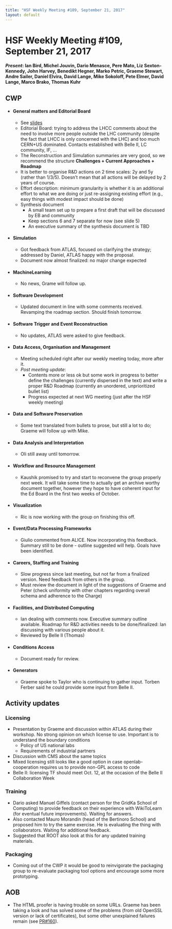 ```yaml
---
title: "HSF Weekly Meeting #109, September 21, 2017"
layout: default
---
```


# HSF Weekly Meeting #109, September 21, 2017

#### *Present*: Ian Bird, Michel Jouvin, Dario Menasce, Pere Mato, Liz Sexton-Kennedy, John Harvey, Benedikt Hegner, Marko Petric, Graeme Stewart, Andre Sailer, Daniel Elvira, David Lange, Mike Sokoloff, Pete Elmer, David Lange, Marco Brako, Thomas Kuhr


## CWP

-   #### General matters and Editorial Board
    - See [slides](https://indico.cern.ch/event/667285/contributions/2727738/attachments/1526808/2389640/CWP_Editorial_Board_2017-09-21.pdf)
    - Editorial Board: trying to address the LHCC comments about the need to involve more people outside the LHC community (despite the fact that LHCC is only concerned with the LHC) and too much CERN+US dominated. Contacts established with Belle II, LC community, IF, ... 
    - The Reconstruction and Simulation summaries are very good, so we recommend the structure **Challenges + Current Approaches + Roadmap**
    - It is better to organise R&D actions on 2 time scales: 2y and 5y (rather than 1/3/5). Doesn’t mean that all actions will be delayed by 2 years of course.
    - Effort description: minimum granularity is whether it is an additional effort to what we are doing or just re-assigning existing effort (e.g., easy things with modest impact should be done)
    - Synthesis document
        - A small team set up to prepare a first draft that will be discussed by EB and community
        - Keep sections 6 and 7 separate for now (see slide 5)
        - An executive summary of the synthesis document is TBD

-   #### Simulation
    - Got feedback from ATLAS, focused on clarifying the strategy; addressed by Daniel, ATLAS happy with the proposal.
    - Document now almost finalized: no major change expected

-   #### MachineLearning
    - No news, Grame will follow up.

-   #### Software Development
    - Updated document in line with some comments received. Revamping the roadmap section. Should finish tomorrow.

-   #### Software Trigger and Event Reconstruction
    - No updates, ATLAS were asked to give feedback.

-   #### Data Access, Organisation and Management
    - Meeting scheduled right after our weekly meeting today, more after it.
    - *Post meeting update*: 
        - Contents more or less ok but some work in progress to better define the challenges (currently dispersed in the text) and write a proper R&D Roadmap (currently an unordered, unprioritized bullet list)
        - Progress expected at next WG meeting (just after the HSF weekly meeting)

-   #### Data and Software Preservation
    - Some text translated from bullets to prose, but still a lot to do; Graeme will follow up with Mike.

-   #### Data Analysis and Interpretation
    - Oli still away until tomorrow.

-   #### Workflow and Resource Management
    - Kaushik promised to try and start to reconvene the group properly next week. It will take some time to actually get an archive worthy document together, however they hope to have coherent input for the Ed Board in the first two weeks of October.

-   #### Visualization
    - Ric is now working with the group on finishing this off.

-   #### Event/Data Processing Frameworks
    - Giulio commented from ALICE. Now incorporating this feedback. Summary still to be done - outline suggested will help. Goals have been identified.

-   #### Careers, Staffing and Training
    - Slow progress since last meeting, but not far from a finalized version. Need feedback from others in the group.
    - Must review the document in light of the suggestions of Graeme and Peter (check uniformity with other chapters regarding overall schema and adherence to the Charge)

-   #### Facilities, and Distributed Computing
    - Ian dealing with comments now. Executive summary outline available. Roadmap for R&D activities needs to be done/finalized: Ian discussing with various people about it.
    - Reviewed by Belle II (Thomas)

-   #### Conditions Access
    - Document ready for review.

-   #### Generators
    - Graeme spoke to Taylor who is continuing to gather input. Torben Ferber said he could provide some input from Belle II.

## Activity updates

### Licensing
- Presentation by Graeme and discussion within ATLAS during their workshop. No strong opinion on which license to use. Important is to understand the boundary conditions
    - Policy of US national labs
    - Requirements of industrial partners
- Discussion with CMS about the same topics
- Mixed licensing still looks like a good option in case openlab-cooperation requires us to provide non-GPL access to code
- Belle II: licensing TF should meet Oct. 12, at the occasion of the Belle II Collaboration Week

### Training
- Dario asked Manuel Giffels (contact person for the GridKa School of Computing) to provide feedback on their experience with WikiToLearn (for eventual future improvements). Waiting for answers.
- Also contacted Mauro Morandin (head of the Bertinoro School) and proposed him to try the same exercise. He is evaluating the thing with collaborators. Waiting for additional feedback.
- Suggested that ROOT also look at this for any updated training materials.

### Packaging
- Coming out of the CWP it would be good to reinvigorate the packaging group to re-evaluate packaging tool options and encourage some more prototyping.
    
## AOB
- The HTML proofer is having trouble on some URLs. Graeme has been taking a look and has solved some of the problems (from old OpenSSL version or lack of certificates), but some other unexplained failures remain (see [PR#160](https://github.com/HSF/hsf.github.io/pull/160)).
